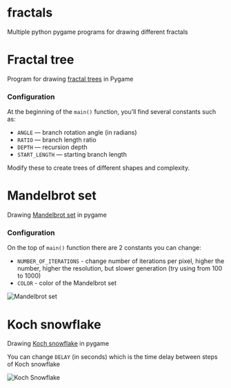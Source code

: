 # fractals
Multiple python pygame programs for drawing different fractals

# Fractal tree
Program for drawing [fractal trees](https://en.wikipedia.org/wiki/Fractal_canopy) in Pygame

### Configuration
At the beginning of the `main()` function, you’ll find several constants such as:
- `ANGLE` — branch rotation angle (in radians)
- `RATIO` — branch length ratio
- `DEPTH` — recursion depth
- `START_LENGTH` — starting branch length

Modify these to create trees of different shapes and complexity.

# Mandelbrot set
Drawing [Mandelbrot set](https://en.wikipedia.org/wiki/Mandelbrot_set) in pygame

### Configuration
On the top of `main()` function there are 2 constants you can change:
- `NUMBER_OF_ITERATIONS` - change number of iterations per pixel, higher the number, higher the resolution, but slower generation (try using from 100 to 1000)
- `COLOR` - color of the Mandelbrot set

![Mandelbrot set](https://github.com/RedDoughnut/fractals/blob/main/MandelbrotSet.png)

# Koch snowflake
Drawing [Koch snowflake](https://en.wikipedia.org/wiki/Koch_snowflake) in pygame

You can change `DELAY` (in seconds) which is the time delay between steps of Koch snowflake

![Koch Snowflake](https://raw.githubusercontent.com/RedDoughnut/fractals/refs/heads/main/KochSnowflake.png)
